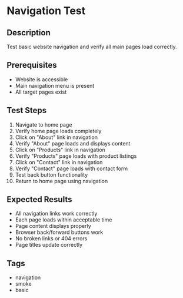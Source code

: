 # Navigation Test

## Description
Test basic website navigation and verify all main pages load correctly.

## Prerequisites
- Website is accessible
- Main navigation menu is present
- All target pages exist

## Test Steps
1. Navigate to home page
2. Verify home page loads completely
3. Click on "About" link in navigation
4. Verify "About" page loads and displays content
5. Click on "Products" link in navigation  
6. Verify "Products" page loads with product listings
7. Click on "Contact" link in navigation
8. Verify "Contact" page loads with contact form
9. Test back button functionality
10. Return to home page using navigation

## Expected Results
- All navigation links work correctly
- Each page loads within acceptable time
- Page content displays properly
- Browser back/forward buttons work
- No broken links or 404 errors
- Page titles update correctly

## Tags
- navigation
- smoke
- basic